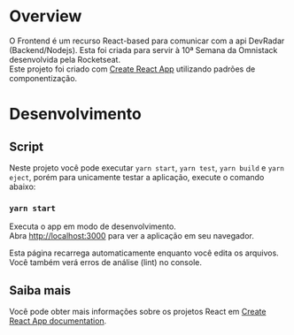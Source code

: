 # Overview
O Frontend é um recurso React-based para comunicar com a api DevRadar (Backend/Nodejs).
Esta foi criada para servir à 10ª Semana da Omnistack desenvolvida pela Rocketseat.  
Este projeto foi criado com [Create React App](https://github.com/facebook/create-react-app) utilizando padrões de componentização.

# Desenvolvimento
## Script

Neste projeto você pode executar `yarn start`, `yarn test`, `yarn build` e `yarn eject`, porém para unicamente testar a aplicação, execute o comando abaixo:

### `yarn start`

Executa o app em modo de desenvolvimento.<br />
Abra [http://localhost:3000](http://localhost:3000) para ver a aplicação em seu navegador.

Esta página recarrega automaticamente enquanto você edita os arquivos.<br />
Você também verá erros de análise (lint) no console.

## Saiba mais

Você pode obter mais informações sobre os projetos React em [Create React App documentation](https://facebook.github.io/create-react-app/docs/getting-started).